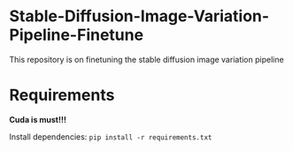 # Stable-Diffusion-Image-Variation-Pipeline-Finetune
This repository is on finetuning the stable diffusion image variation pipeline

# Requirements
**Cuda is must!!!**

Install dependencies: `pip install -r requirements.txt`
